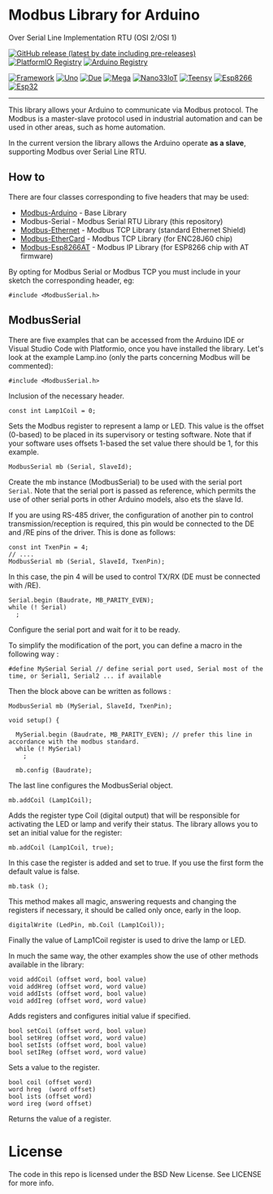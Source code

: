 # Modbus Library for Arduino
Over Serial Line Implementation RTU (OSI 2/OSI 1)

[![GitHub release (latest by date including pre-releases)](https://img.shields.io/github/v/release/epsilonrt/modbus-serial?include_prereleases)](https://github.com/epsilonrt/modbus-serial/releases) 
[![PlatformIO Registry](https://badges.registry.platformio.org/packages/epsilonrt/library/modbus-serial.svg)](https://registry.platformio.org/libraries/epsilonrt/modbus-serial) 
[![Arduino Registry](https://www.ardu-badge.com/badge/Modbus-Serial.svg)](https://www.arduinolibraries.info/libraries/modbus-serial)

[![Framework](https://img.shields.io/badge/Framework-Arduino-blue)](https://www.arduino.cc/)
[![Uno](https://github.com/epsilonrt/modbus-serial/actions/workflows/build_uno.yml/badge.svg)](https://github.com/epsilonrt/modbus-serial/actions/workflows/build_uno.yml) 
[![Due](https://github.com/epsilonrt/modbus-serial/actions/workflows/build_due.yml/badge.svg)](https://github.com/epsilonrt/modbus-serial/actions/workflows/build_due.yml) 
[![Mega](https://github.com/epsilonrt/modbus-serial/actions/workflows/build_mega.yml/badge.svg)](https://github.com/epsilonrt/modbus-serial/actions/workflows/build_mega.yml) 
[![Nano33IoT](https://github.com/epsilonrt/modbus-serial/actions/workflows/build_nano33iot.yml/badge.svg)](https://github.com/epsilonrt/modbus-serial/actions/workflows/build_nano33iot.yml)
[![Teensy](https://github.com/epsilonrt/modbus-serial/actions/workflows/build_teensy.yml/badge.svg)](https://github.com/epsilonrt/modbus-serial/actions/workflows/build_teensy.yml)
[![Esp8266](https://github.com/epsilonrt/modbus-serial/actions/workflows/build_esp8266.yml/badge.svg)](https://github.com/epsilonrt/modbus-serial/actions/workflows/build_esp8266.yml) 
[![Esp32](https://github.com/epsilonrt/modbus-serial/actions/workflows/build_esp32.yml/badge.svg)](https://github.com/epsilonrt/modbus-serial/actions/workflows/build_esp32.yml) 


---

This library allows your Arduino to communicate via Modbus protocol. The Modbus is a master-slave protocol
used in industrial automation and can be used in other areas, such as home automation.

In the current version the library allows the Arduino operate **as a slave**, supporting Modbus over Serial Line RTU.

## How to

There are four classes corresponding to five headers that may be used:

* [Modbus-Arduino](http://github.com/epsilonrt/modbus-arduino ) - Base Library
* Modbus-Serial - Modbus Serial RTU Library (this repository)  
* [Modbus-Ethernet](https://github.com/epsilonrt/modbus-ethernet) - Modbus TCP Library (standard Ethernet Shield)   
* [Modbus-EtherCard](https://github.com/epsilonrt/modbus-ethercard) - Modbus TCP Library (for ENC28J60 chip)  
* [Modbus-Esp8266AT](https://github.com/epsilonrt/modbus-esp8266at) - Modbus IP Library (for ESP8266 chip with AT firmware)   

By opting for Modbus Serial or Modbus TCP you must include in your sketch the corresponding header, eg:

    #include <ModbusSerial.h>

## ModbusSerial

There are five examples that can be accessed from the Arduino IDE or Visual 
Studio Code with Platformio, once you have installed the library.
Let's look at the example Lamp.ino (only the parts concerning Modbus will be commented):

    #include <ModbusSerial.h>

Inclusion of the necessary header.

    const int Lamp1Coil = 0;

Sets the Modbus register to represent a lamp or LED. This value is the offset (0-based) to be placed in its supervisory or testing software.
Note that if your software uses offsets 1-based the set value there should be 1, for this example.

    ModbusSerial mb (Serial, SlaveId);

Create the mb instance (ModbusSerial) to be used with the serial port `Serial`. 
Note that the serial port is passed as reference, which permits the use of other 
serial ports in other Arduino models, also ets the slave Id. 

If you are using RS-485 driver,  the configuration of another pin to control 
transmission/reception is required, this pin would be connected to the DE and 
/RE pins of the driver. This is done as follows:

    const int TxenPin = 4;
    // ....
    ModbusSerial mb (Serial, SlaveId, TxenPin);

In this case, the pin 4 will be used to control TX/RX (DE must be connected with /RE).

    Serial.begin (Baudrate, MB_PARITY_EVEN);
    while (! Serial)
      ;

Configure the serial port and wait for it to be ready.

To simplify the modification of the port, you can define a macro in the following way :

    #define MySerial Serial // define serial port used, Serial most of the time, or Serial1, Serial2 ... if available

Then the block above can be written as follows :

    ModbusSerial mb (MySerial, SlaveId, TxenPin);

    void setup() {

      MySerial.begin (Baudrate, MB_PARITY_EVEN); // prefer this line in accordance with the modbus standard.
      while (! MySerial)
        ;

      mb.config (Baudrate);
    
The last line configures the ModbusSerial object.

    mb.addCoil (Lamp1Coil);

Adds the register type Coil (digital output) that will be responsible for 
activating the LED or lamp and verify their status. 
The library allows you to set an initial value for the register:

    mb.addCoil (Lamp1Coil, true);

In this case the register is added and set to true. If you use the first form 
the default value is false.

    mb.task ();

This method makes all magic, answering requests and changing the registers if 
necessary, it should be called only once, early in the loop.

    digitalWrite (LedPin, mb.Coil (Lamp1Coil));

Finally the value of Lamp1Coil register is used to drive the lamp or LED.

In much the same way, the other examples show the use of other methods available in the library:

    void addCoil (offset word, bool value)
    void addHreg (offset word, word value)
    void addIsts (offset word, bool value)
    void addIreg (offset word, word value)

Adds registers and configures initial value if specified.

    bool setCoil (offset word, bool value)
    bool setHreg (offset word, word value)
    bool setIsts (offset word, bool value)
    bool setIReg (offset word, word value)

Sets a value to the register.

    bool coil (offset word)
    word hreg  (word offset)
    bool ists (offset word)
    word ireg (word offset)

Returns the value of a register.

License
=======
The code in this repo is licensed under the BSD New License. See LICENSE for more info.

